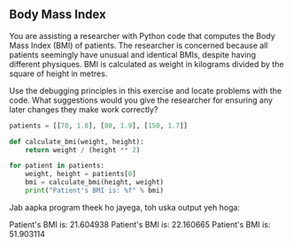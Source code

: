 ## Body Mass Index

You are assisting a researcher with Python code that computes the Body Mass Index (BMI) of patients. The researcher is concerned because all patients seemingly have unusual and identical BMIs, despite having different physiques. BMI is calculated as weight in kilograms divided by the square of height in metres.

Use the debugging principles in this exercise and locate problems with the code. What suggestions would you give the researcher for ensuring any later changes they make work correctly?


```python
patients = [[70, 1.8], [80, 1.9], [150, 1.7]]

def calculate_bmi(weight, height):
    return weight / (height ** 2)

for patient in patients:
    weight, height = patients[0]
    bmi = calculate_bmi(height, weight)
    print("Patient's BMI is: %f" % bmi)
```

Jab aapka program theek ho jayega, toh uska output yeh hoga:

Patient's BMI is: 21.604938
Patient's BMI is: 22.160665
Patient's BMI is: 51.903114     